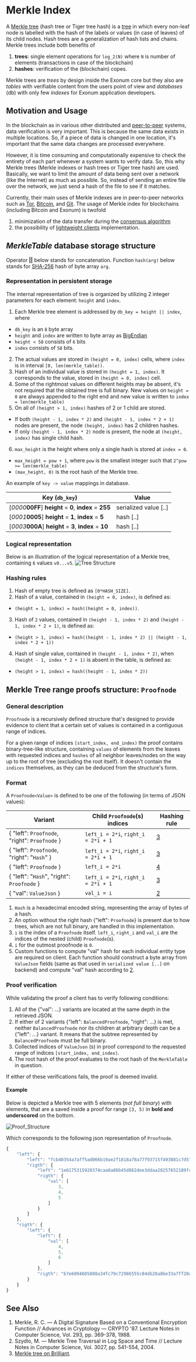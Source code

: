 # Merkle Index

A [Merkle tree][wiki-merkle-index] (hash tree or Tiger tree hash)
is a [tree][wiki-tree] in which every non-leaf node is labelled with the hash
of the labels or values (in case of leaves) of its child nodes. Hash trees are
a generalization of hash lists and chains. Merkle trees include both benefits of

1. **trees**: single element operations for `log_2(N)` where `N` is number of
  elements (transactions in case of the blockchain)
2. **hashes**: verification of the (blockchain) copes.

Merkle trees are *trees* by design inside the Exonum core but they also are
*tables* with verifiable content from the users point of view and *databases*
(db) with only few *indexes* for Exonum application developers.

## Motivation and Usage

In the blockchain as in various other distributed and [peer-to-peer][wiki:p2p]
systems, data verification is very important. This is because the same data
exists in multiple locations. So, if a piece of data is changed in one
location, it's important that the same data changes are processed everywhere.

However, it is time consuming and computationally expensive to check the
entirety of each part whenever a system wants to verify data. So, this why
Merkle trees (Merkle indexes or hash trees or Tiger tree hash) are used.
Basically, we want to limit the amount of data being sent over a network (like
the Internet) as much as possible. So, instead of sending an entire file over
the network, we just send a hash of the file to see if it matches.

Currently, their main uses of Merkle indexes are in peer-to-peer networks such
as [Tor][tor], [Bitcoin][bitcoin], and [Git][wiki:git]. The usage of Merkle
index for blockchains (including Bitcoin and Exonum) is twofold

1. minimization of the data transfer during the
  [consensus algorithm](./consensus/consensus.md)
2. the possibility of [lightweight clients](../architecture/clients.md)
  implementation.

## *MerkleTable* database storage structure

Operator __||__ below stands for concatenation. Function `hash(arg)` below
stands for [SHA-256][sha-256] hash of byte array `arg`.

### Representation in persistent storage

The internal representation of tree is organized by utilizing 2 integer
parameters for each element: `height` and `index`.

1. Each Merkle tree element is addressed by `db_key = height || index`, where
  - `db_key` is an `8` byte array
  - `height` and `index` are written to byte array as
    [BigEndian][wiki:big-endian]
  - `height < 58` consists of `6` bits
  - `index` consists of `58` bits.
2. The actual values are stored in `(height = 0, index)` cells,
  where `index` is in interval `[0, len(merkle_table))`.
3. Hash of an individual value is stored in `(height = 1, index)`.
  It corresponds to the value, stored in `(height = 0, index)` cell.
4. Some of the rightmost values on different heights may be absent, it's not
  required that the obtained tree is full binary. New values on `height =
  0` are always appended to the right end and new value is written to
  `index = len(merkle_table)`
5. On all of `(height > 1, index)` hashes of 2 or 1 child are
  stored.
  - If both `(height - 1, index * 2)` and `(height - 1, index * 2 + 1)`
    nodes are present, the node `(height, index)` has 2 children hashes.
  - If only `(height - 1, index * 2)` node is present, the
    node at `(height, index)` has single child hash.
6. `max_height` is the height where only a single hash is stored at `index = 0`.
  - `max_height = pow + 1`, where `pow` is the smallest integer such that
    `2^pow >= len(merkle_table)`
  - `(max_height, 0)` is the root hash of the Merkle tree.

An example of `key -> value` mappings in database.

Key (`db_key`) | Value
------------ | -------------
[_0000_**00FF**]  **height** = **0**, **index** = **255**   | serialized value [..]
[_0001_**0005**]  **height** = **1**, **index** = **5**   | hash [..]
[_0003_**000A**]  **height** = **3**, **index** = **10**   | hash [..]

### Logical representation

Below is an illustration of the logical representation of a Merkle tree,
containing `6` values `v0...v5`.
![Tree Structure](../images/merkle-tree-example.png)

### Hashing rules

1. Hash of empty tree is defined as `[0*HASH_SIZE]`.
2. Hash of a value, contained in `(height = 0, index)`, is defined
  as:
  - `(height = 1, index) = hash((height = 0, index))`.
3. Hash of `2` values, contained in `(height - 1, index * 2)` and
  `(height - 1, index * 2 + 1)`, is defined as:
  - `(height > 1, index) = hash((height - 1, index *
    2) || (height - 1, index * 2 + 1))`
4. Hash of single value, contained in `(height - 1, index * 2)`,
  when `(height - 1, index * 2 + 1)` is absent in the
  table, is defined as:
  - `(height > 1, index) = hash((height - 1, index * 2))`

## Merkle Tree range proofs structure: `Proofnode`

### General description

`Proofnode` is a recursively defined structure that's designed to provide
evidence to client that a certain set of values is contained in a contiguous
range of indices.

For a given range of indices `[start_index, end_index)` the proof
contains binary-tree-like structure, containing `values` of elements from
the leaves with requested indices and `hashes` of all neighbor leaves/nodes
on the way up to the root of tree (excluding the root itself). It doesn't
contain the `indices` themselves, as they can be deduced from the structure's
form.

### Format

A `Proofnode<Value>` is defined to be one of the following (in terms of JSON values):

Variant | Child `Proofnode`(s) indices | Hashing rule
------------ | ------------- | -------------
{ "left": `Proofnode`, "right": `Proofnode` } | `left_i = 2*i`, `right_i = 2*i + 1` | [3](#hashing-rules)
{ "left": `Proofnode`, "right": "`Hash`" } | `left_i = 2*i`, `right_i = 2*i + 1` | [3](#hashing-rules)
{ "left": `Proofnode` } | `left_i = 2*i` | [4](#hashing-rules)
{ "left": "`Hash`", "right": `Proofnode` } | `left_i = 2*i`, `right_i = 2*i + 1` | [3](#hashing-rules)
{ "val": `ValueJson` } | `val_i = i` | [2](#hashing-rules)

1. `Hash` is a hexadecimal encoded string, representing the array of bytes of a
  hash.
2. An option without the right hash \{"left": `Proofnode`\} is present due to how
  trees, which are not full binary, are handled in this implementation.
3. `i` is the index of a `Proofnode` itself. `left_i`, `right_i` and
  `val_i` are the indices of the nested (child) `Proofnode`(s).
4. `i` for the outmost proofnode is `0`.
5. Custom functions to compute "val" hash for each individual entity type are
  required on client. Each function should construct a byte array from
  `ValueJson` fields (same as that used in `serialized value [..]` on backend)
  and compute "val" hash according to [2](#hashing-rules).

### Proof verification

While validating the proof a client has to verify following conditions:

1. All of the {"val": ...} variants are located at the same depth in the
  retrieved JSON.
2. If either of 2 variants {"left": `BalancedProofnode`, "right": ...} is
  met, neither `BalancedProofnode` nor its children at arbitrary depth can be a
  {"left": ...} variant. It means that the subtree represented by
  `BalancedProofnode` must be full binary.
3. Collected indices of `ValueJson` (s) in proof correspond to the requested
  range of indices `[start_index, end_index)`.
4. The root hash of the proof evaluates to the root hash of the `MerkleTable`
  in question.

If either of these verifications fails, the proof is deemed invalid.

#### Example

Below is depicted a Merkle tree with 5 elements (*not full binary*) with
elements, that are a saved inside a proof for range `[3, 5)` in
__**bold and underscored**__ on the bottom.

![Proof_Structure](../images/merkle-tree-example-2.png)

Which corresponds to the following json representation of `Proofnode`.

```javascript
{
    "left": {
        "left": "fcb40354a7aff5ad066b19ae2f1818a78a77f93715f493881c7d57cbcaeb25c9",
        "rigth": {
            "left": "1e6175315920374caa0a86b45d862dee3ddaa28257652189fc1dfbe07479436a",
            "rigth": {
                "val": [
                    3,
                    4,
                    5
                ]
            }
        }
    },
    "rigth": {
        "left": {
            "left": {
                "val": [
                    4,
                    5,
                    6
                ]
            },
            "rigth": "b7e6094605808a34fc79c72986555c84db28a8be33a7ff20ac35745eaddd683a"
        }
    }
}
```

## See Also

1. Merkle, R. C. — A Digital Signature Based on a Conventional Encryption
  Function // Advances in Cryptology — CRYPTO '87. Lecture Notes in Computer
  Science, Vol. 293, pp. 369-378, 1988.
2. Szydlo, M. — Merkle Tree Traversal in Log Space and Time // Lecture Notes in
  Computer Science, Vol. 3027, pp. 541-554, 2004.
3. [Merkle tree on Brilliant](https://brilliant.org/wiki/merkle-tree/).

[wiki-merkle-index]: https://en.wikipedia.org/wiki/Merkle_tree
[wiki-tree]: https://en.wikipedia.org/wiki/Tree_(data_structure)
[wiki:p2p]: https://en.wikipedia.org/wiki/Peer-to-peer
[bitcoin]: https://bitcoin.org/bitcoin.pdf
[tor]: https://www.torproject.org/
[wiki:git]: https://en.wikipedia.org/wiki/Git
[wiki:big-endian]: https://en.wikipedia.org/wiki/Endianness
[sha-256]: http://nvlpubs.nist.gov/nistpubs/FIPS/NIST.FIPS.180-4.pdf
